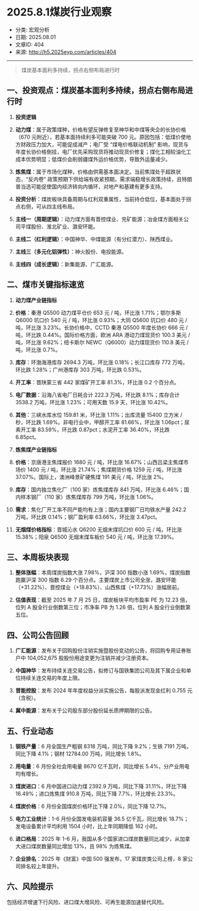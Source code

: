 # 2025.8.1煤炭行业观察

- 分类: 宏观分析
- 日期: 2025.08.01
- 文章ID: 404
- 来源: http://h5.2025eyp.com/articles/404

---

> 煤炭基本面利多持续，拐点右侧布局进行时

## **一、投资观点：煤炭基本面利多持续，拐点右侧布局进行时**

1. **投资逻辑**

1. **动力煤**：属于政策煤种，价格有望反弹修复至神华和中煤等央企的长协价格（670 元附近），若基本面持续利多可能突破 700 元。原因包括：低煤价使地方财政压力加大，可能促成减产；电厂受 “煤电价格联动机制” 影响，现货与年度长协价格倒挂，电厂优先采购现货将推动现货价修复；煤化工相较油化工成本优势明显；低煤价会削弱疆煤外运价格优势，导致外运量减少。

2. **炼焦煤**：属于市场化煤种，价格由供需基本面决定。当前焦煤处于超跌状态，“反内卷” 政策预期下供给端有收紧预期，需求端稳增长政策持续，且特朗普当选可能促使国内经济转向内循环，对地产和基建有更多支持。

2. **投资分析**：煤炭板块具备周期与红利双重属性，当前持仓低位，基本面处于拐点右侧，可从四主线布局。

1. **主线一（周期逻辑）**：动力煤方面有晋控煤业、兖矿能源；冶金煤方面相关公司平煤股份、淮北矿业、潞安环能。

2. **主线二（红利逻辑）**：中国神华、中煤能源（有分红潜力）、陕西煤业。

3. **主线三（多元化铝弹性）**：神火股份、电投能源。

4. **主线四（成长逻辑）**：新集能源、广汇能源。

## **二、煤市关键指标速览**

1. **动力煤产业链指标**

1. **价格**：秦港 Q5500 动力煤平仓价 653 元 / 吨，环比涨 1.71%；鄂尔多斯 Q6000 坑口价 540 元 / 吨，环比涨 0.93%；大同 Q5600 坑口价 480 元 / 吨，环比涨 3.23%。长协价格中，CCTD 秦港 Q5500 年度长协价 666 元 / 吨，环比跌 0.44%。国际价格方面，欧洲 ARA 港动力煤现货价 100.3 美元 / 吨，环比涨 9.62%；纽卡斯尔 NEWC（Q6000）动力煤现货价 110.8 美元 / 吨，环比涨 0.7%。

2. **库存**：环渤海港库存 2694.3 万吨，环比涨 0.18%；长江口库存 772 万吨，环比跌 1.28%；广州港库存 303 万吨，环比跌 0.53%。

3. **开工率**：晋陕蒙三省 442 家煤矿开工率 81.3%，环比涨 0.2 个百分点。

4. **电厂数据**：沿海八省电厂日耗合计 222.3 万吨，环比跌 8.1%；库存合计 3538.2 万吨，环比涨 1.23%；可用天数 15.9 天，环比涨 10.42%。

5. **其他**：三峡水库水位 159.81 米，环比涨 1.11%；出库流量 15400 立方米 / 秒，环比跌 1.69%。非电行业中，甲醇开工率 81.66%，环比涨 1.06pct；尿素开工率 83.59%，环比跌 0.87pct；水泥开工率 36.40%，环比跌 6.85pct。

2. **炼焦煤产业链指标**

1. **价格**：京唐港主焦煤报价 1680 元 / 吨，环比涨 16.67%；山西吕梁主焦煤市场价 1400 元 / 吨，环比涨 21.74%；焦煤期货价格 1259 元 / 吨，环比涨 37.07%。国际上，澳洲峰景矿硬焦煤 191 美元 / 吨，环比涨 2%。

2. **库存**：国内独立焦化厂（100 家）炼焦煤库存 841 万吨，环比涨 6.46%；国内样本钢厂（110 家）炼焦煤库存 799 万吨，环比涨 1.06%。

3. **需求**：焦化厂开工率不同产能均有上涨；国内主要钢厂日均铁水产量 242.2 万吨，环比跌 0.14%；钢厂盈利率 63.66%，环比涨 3.47pct。

3. **无烟煤价格指标**：晋城沁水 Q6200 无烟末煤坑口价 600 元 / 吨，环比涨 15.38%；阳泉 Q6500 无烟末煤车板价 540 元 / 吨，环比涨 17.39%。

## **三、本周板块表现**

1. **整体涨幅**：本周煤炭指数大涨 7.98%，沪深 300 指数小涨 1.69%，煤炭指数跑赢沪深 300 指数 6.29 个百分点。主要煤炭上市公司全涨，潞安环能（+31.22%）、晋控煤业（+18.83%）、山西焦煤（+17.73%）涨幅居前。

2. **估值表现**：截至 2025 年 7 月 25 日，煤炭板块平均市盈率 PE 为 12.23 倍，位列 A 股全行业倒数第三位；市净率 PB 为 1.26 倍，位列 A 股全行业倒数第五位。

## **四、公司公告回顾**

1. **广汇能源**：发布关于回购股份注销实施暨股份变动的公告，将回购专用证券账户中 104,052,675 股股份用途变更为注销并减少注册资本。

2. **中国神华**：发布持续关连交易公告，拟修订与国铁集团公司及其下属企业和单位持续关连交易的年度上限。

3. **晋能控股**：发布 2024 年年度权益分派实施公告，每股派发现金红利 0.755 元（含税）。

4. **冀中能源**：发布关于公司股东部分股份延长质押期限的公告。

## **五、行业动态**

1. **钢铁产量**：6 月全国生产粗钢 8318 万吨，同比下降 9.2%；生铁 7191 万吨，同比下降 4.1%；钢材 12784.00 万吨，同比增长 1.8%。

2. **用电量**：6 月份全社会用电量 8670 亿千瓦时，同比增长 5.4%，分产业用电均有增长。

3. **煤炭进口**：6 月中国进口动力煤 2392.9 万吨，同比下降 31.11%，环比下降 16.49%；进口炼焦煤 910.8 万吨，同比下降 7.7%，环比增长 23.3%。

4. **煤炭价格**：6 月份全国煤炭价格环比下降 2.0%，同比下降 12.7%。

5. **电力工业统计**：1-6 月份全国发电装机容量 36.5 亿千瓦，同比增长 18.7%；发电设备累计平均利用 1504 小时，比上年同期降低 162 小时。

6. **进口格局**：2025 年 1-6 月，我国从多个国家进口煤炭数量同比减少，从加拿大进口煤炭数量同比增加 13%，且 98% 为炼焦煤。

7. **企业排名**：2025 年《财富》中国 500 强发布，17 家煤炭类公司上榜，8 家公司排名较上年提升。

## **六、风险提示**

包括经济增速下行风险、进口煤大增风险、可再生能源加速替代风险。

